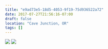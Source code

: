 ```yaml
---
title: "e9ad73e5-18d5-4053-9f19-75d936522a72"
date: 2017-07-27T21:56:16-07:00
draft: false
location: "Cave Junction, OR"
tags: []
---
```


![](https://d17enza3bfujl8.cloudfront.net/DSCF7796.jpg)
![](https://d17enza3bfujl8.cloudfront.net/DSCF7801.jpg)

